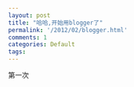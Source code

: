 ```yaml
---
layout: post
title: "哈哈,开始用blogger了"
permalink: '/2012/02/blogger.html'
comments: 1
categories: Default
tags: 
---
```

第一次